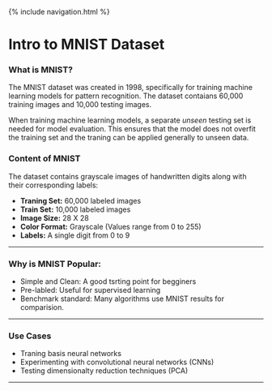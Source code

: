 {% include navigation.html %}

# Intro to MNIST Dataset

### What is MNIST?

The MNIST dataset was created in 1998, specifically for training machine learning models for pattern recognition. The dataset contaians 60,000 training images and 10,000 testing images.

When training machine learning models, a separate *unseen* testing set is needed for model evaluation. This ensures that the model does not overfit the training set and the traning can be applied generally to unseen data. 

### Content of MNIST

The dataset contains grayscale images of handwritten digits along with their corresponding labels:

- **Traning Set:** 60,000 labeled images  
- **Train Set:** 10,000 labeled images  
- **Image Size:** 28 X 28  
- **Color Format:** Grayscale (Values range from 0 to 255)  
- **Labels:** A single digit from 0 to 9  

---

### Why is MNIST Popular:

- Simple and Clean: A good tsrting point for begginers  
- Pre-labled: Useful for supervised learning  
- Benchmark standard: Many algorithms use MNIST results for comparision.  

---

### Use Cases

- Traning basis neural networks  
- Experimenting with convolutional neural networks (CNNs)  
- Testing dimensionalty reduction techniques (PCA)  

---